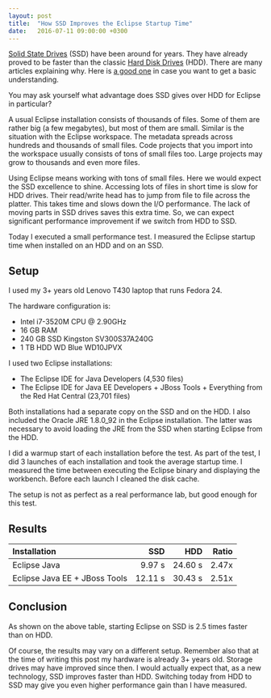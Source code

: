 ```yaml
---
layout: post
title:  "How SSD Improves the Eclipse Startup Time"
date:   2016-07-11 09:00:00 +0300
---
```

[Solid State Drives](https://en.wikipedia.org/wiki/Solid-state_drive) (SSD) have been around for years. They have already proved to be faster than the classic [Hard Disk Drives](https://en.wikipedia.org/wiki/Hard_disk_drive) (HDD). There are many articles explaining why. Here is [a good one](http://www.storagereview.com/ssd_vs_hdd) in case you want to get a basic understanding.

You may ask yourself what advantage does SSD gives over HDD for Eclipse in particular?

A usual Eclipse installation consists of thousands of files. Some of them are rather big (a few megabytes), but most of them are small. Similar is the situation with the Eclipse workspace. The metadata spreads across hundreds and thousands of small files. Code projects that you import into the workspace usually consists of tons of small files too. Large projects may grow to thousands and even more files.

Using Eclipse means working with tons of small files. Here we would expect the SSD excellence to shine. Accessing lots of files in short time is slow for HDD drives. Their read/write head has to jump from file to file across the platter. This takes time and slows down the I/O performance. The lack of moving parts in SSD drives saves this extra time.
So, we can expect significant performance improvement if we switch from HDD to SSD.

Today I executed a small performance test. I measured the Eclipse startup time when installed on an HDD and on an SSD.

## Setup

I used my 3+ years old Lenovo T430 laptop that runs Fedora 24.

The hardware configuration is:

* Intel i7-3520M CPU @ 2.90GHz
* 16 GB RAM
* 240 GB SSD Kingston SV300S37A240G
* 1 TB HDD WD Blue WD10JPVX

I used two Eclipse installations:

* The Eclipse IDE for Java Developers (4,530 files)
* The Eclipse IDE for Java EE Developers + JBoss Tools + Everything from the Red Hat Central (23,701 files)

Both installations had a separate copy on the SSD and on the HDD. I also included the Oracle JRE 1.8.0_92 in the Eclipse installation. The latter was necessary to avoid loading the JRE from the SSD when starting Eclipse from the HDD.

I did a warmup start of each installation before the test. As part of the test, I did 3 launches of each installation and took the average startup time. I measured the time between executing the Eclipse binary and displaying the workbench. Before each launch I cleaned the disk cache.

The setup is not as perfect as a real performance lab, but good enough for this test.

## Results

| Installation                  | SSD     | HDD     | Ratio |
|:----------------------------- | -------:| -------:| -----:|
| Eclipse Java                  | 9.97&nbsp;s  | 24.60&nbsp;s | 2.47x |
| Eclipse Java EE + JBoss Tools | 12.11&nbsp;s | 30.43&nbsp;s | 2.51x |

## Conclusion

As shown on the above table, starting Eclipse on SSD is 2.5 times faster than on HDD.

Of course, the results may vary on a different setup. Remember also that at the time of writing this post my hardware is already 3+ years old. Storage drives may have improved since then. I would actually expect that, as a new technology, SSD improves faster than HDD. Switching today from HDD to SSD may give you even higher performance gain than I have measured.
